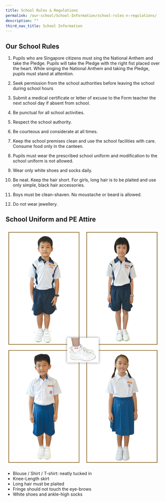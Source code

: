 ```yaml
---
title: School Rules & Regulations
permalink: /our-school/School-Information/school-rules-n-regulations/
description: ""
third_nav_title: School Information
---
```

Our School Rules
----------------

1.  Pupils who are Singapore citizens must sing the National Anthem and take the Pledge. Pupils will take the Pledge with the right fist placed over the heart. While singing the National Anthem and taking the Pledge, pupils must stand at attention.

2.  Seek permission from the school authorities before leaving the school during school hours

3.  Submit a medical certificate or letter of excuse to the Form teacher the next school day if absent from school.

4.  Be punctual for all school activities.

5.  Respect the school authority.

6.  Be courteous and considerate at all times.

7.  Keep the school premises clean and use the school facilities with care. Consume food only in the canteen.

8.  Pupils must wear the prescribed school uniform and modification to the school uniform is not allowed.

9.  Wear only white shoes and socks daily.

10.  Be neat. Keep the hair short. For girls, long hair is to be plaited and use only simple, black hair accessories.

11.  Boys must be clean-shaven. No moustache or beard is allowed.

12.  Do not wear jewellery.

School Uniform and PE Attire
----------------------------
 ![](/images/Uniform%20-%20Updated.jpg) 

*   Blouse / Shirt / T-shirt: neatly tucked in
*   Knee-Length skirt
*   Long hair must be plaited
*   Fringe should not touch the eye-brows
*   White shoes and ankle-high socks